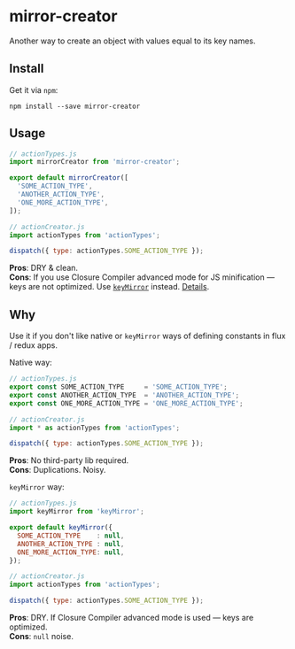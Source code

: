 # mirror-creator

Another way to create an object with values equal to its key names.

## Install

Get it via `npm`:

```
npm install --save mirror-creator
```

## Usage

```javascript
// actionTypes.js
import mirrorCreator from 'mirror-creator';

export default mirrorCreator([
  'SOME_ACTION_TYPE',
  'ANOTHER_ACTION_TYPE',
  'ONE_MORE_ACTION_TYPE',
]);

// actionCreator.js
import actionTypes from 'actionTypes';

dispatch({ type: actionTypes.SOME_ACTION_TYPE });
```

**Pros**: DRY & clean.  
**Cons**: If you use Closure Compiler advanced mode for JS minification — keys are not optimized. Use [`keyMirror`](https://github.com/STRML/keyMirror) instead. [Details](https://github.com/facebook/react/issues/1639#issuecomment-45188026).


## Why

Use it if you don't like native or `keyMirror` ways of defining constants in flux / redux apps.

Native way:

```javascript
// actionTypes.js
export const SOME_ACTION_TYPE     = 'SOME_ACTION_TYPE';
export const ANOTHER_ACTION_TYPE  = 'ANOTHER_ACTION_TYPE';
export const ONE_MORE_ACTION_TYPE = 'ONE_MORE_ACTION_TYPE';

// actionCreator.js
import * as actionTypes from 'actionTypes';

dispatch({ type: actionTypes.SOME_ACTION_TYPE });
```

**Pros**: No third-party lib required.  
**Cons**: Duplications. Noisy.


`keyMirror` way:

```javascript
// actionTypes.js
import keyMirror from 'keyMirror';

export default keyMirror({
  SOME_ACTION_TYPE    : null,
  ANOTHER_ACTION_TYPE : null,
  ONE_MORE_ACTION_TYPE: null,
});

// actionCreator.js
import actionTypes from 'actionTypes';

dispatch({ type: actionTypes.SOME_ACTION_TYPE });
```

**Pros**: DRY. If Closure Compiler advanced mode is used — keys are optimized.  
**Cons**: `null` noise.
